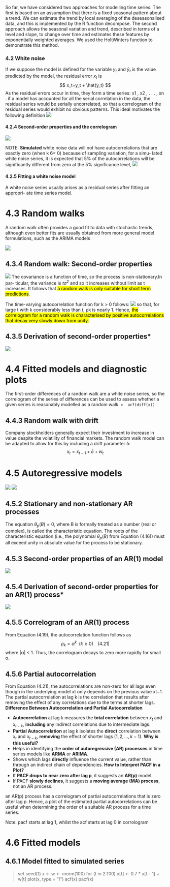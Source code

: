 
So far, we have considered two approaches for modelling time series. The
first is based on an assumption that there is a fixed seasonal pattern about a
trend. We can estimate the trend by local averaging of the deseasonalised data,
and this is implemented by the R function decompose. The second approach
allows the seasonal variation and trend, described in terms of a level and slope,
to change over time and estimates these features by exponentially weighted
averages. We used the HoltWinters function to demonstrate this method.

### 4.2 White noise
If we suppose the model is defined for the variable $y_t$ and $ŷ_t$ is the value predicted by the model, the residual error $x_t$ is
$$
x_t=y_t + \hat{y_t}
$$
As the residual errors occur in time, they form a time series: x1 , x2 , . . . , xn .
if a model has accounted for all the serial correlation in the data, the residual series would be serially uncorrelated, so that a correlogram of the residual series would exhibit no obvious patterns. This ideal motivates the following definition
![](https://i.imgur.com/xowZwtI.png)

#### 4.2.4 Second-order properties and the correlogram
![](https://i.imgur.com/KPOG1Dc.png)

NOTE: **Simulated** white noise data will not have autocorrelations that are exactly
zero (when k 6= 0) because of sampling variation, for a simu-
lated white noise series, it is expected that 5% of the autocorrelations will
be significantly different from zero at the 5% significance level,
![](https://i.imgur.com/3wfEoPn.png)

#### 4.2.5 Fitting a white noise model
A white noise series usually arises as a residual series after fitting an appropri-
ate time series model.


# 4.3 Random walks

A random walk often provides a good fit to data with
stochastic trends, although even better fits are usually obtained from more
general model formulations, such as the ARIMA models

![](https://i.imgur.com/cHOo5TS.png)

## 4.3.4 Random walk: Second-order properties
![](https://i.imgur.com/LeGcJts.png)
The covariance is a function of time, so the process is non-stationary.In par-
ticular, the variance is $tσ^2$ and so it increases without limit as t increases. It follows that <mark>a random walk is only suitable for short term predictions</mark>.

The time-varying autocorrelation function for k > 0 follows:
![](https://i.imgur.com/45WqZ0N.png)
so that, for large t with k considerably less than t, ρk is nearly 1. Hence, <mark>the correlogram for a random walk is characterised by positive autocorrelations that decay very slowly down from unity.</mark>

## 4.3.5 Derivation of second-order properties*
![](https://i.imgur.com/ySp44Hh.png)

# 4.4 Fitted models and diagnostic plots
The first-order differences of a random walk are a white noise series, so the
correlogram of the series of differences can be used to assess whether a given
series is reasonably modelled as a random walk.
	`>  acf(diff(x))`

## 4.4.3 Random walk with drift
Company stockholders generally expect their investment to increase in value
despite the volatility of financial markets. The random walk model can be
adapted to allow for this by including a drift parameter δ:
$$
x_t = x_{t−1} + δ + w_t
$$

# 4.5 Autoregressive models
![](https://i.imgur.com/8tR4aoA.png)
![](https://i.imgur.com/1OMPmqk.png)

## 4.5.2 Stationary and non-stationary AR processes
The equation $θ_p (B) = 0$, where B is formally treated as a number (real or
complex), is called the characteristic equation. The roots of the characteristic
equation (i.e., the polynomial $θ_p (B)$ from Equation (4.16)) must all exceed
unity in absolute value for the process to be stationary.

## 4.5.3 Second-order properties of an AR(1) model
![](https://i.imgur.com/ELkAfxW.png)
## 4.5.4 Derivation of second-order properties for an AR(1) process*
![](https://i.imgur.com/70aB1Ka.png)




## 4.5.5 Correlogram of an AR(1) process
From Equation (4.19), the autocorrelation function follows as 
$$
ρ_k = α^ k
\;\;(k ≥ 0)\;\;\;\;(4.21)
$$
where |α| < 1. Thus, the correlogram decays to zero more rapidly for small α.
## 4.5.6 Partial autocorrelation
From Equation (4.21), the autocorrelations are non-zero for all lags even
though in the underlying model xt only depends on the previous value xt−1.
The partial autocorrelation at lag k is the correlation that results after removing the effect of any correlations due to the terms at shorter lags.
**Difference Between Autocorrelation and Partial Autocorrelation**
- **Autocorrelation** at lag k measures the **total correlation** between $x_t$​ and $x_{t−k}$​, **including** any indirect correlations due to intermediate lags.
- **Partial Autocorrelation** at lag k isolates the **direct** correlation between $x_t$​ and $x_{t−k}$​, **removing** the effect of shorter lags $(1,2,...,k−1)$.
**Why is this useful?**
- Helps in identifying the **order of autoregressive (AR) processes** in time series models like **ARMA** or **ARIMA**.
- Shows which lags **directly** influence the current value, rather than through an indirect chain of dependencies.
**How to Interpret PACF in a Plot?**
- If **PACF drops to near zero after lag p**, it suggests an **AR(p)** model.
- If PACF **slowly declines**, it suggests a **moving average (MA) process**, not an AR process.

an AR(p) process has a correlogram of partial autocorrelations that is zero after lag p. Hence, a plot of the estimated partial autocorrelations can be useful when determining the order of a suitable AR process for a time series.

Note: pacf starts at lag 1, whilst the acf starts at lag 0 in corrologram

# 4.6 Fitted models
## 4.6.1 Model fitted to simulated series
> set.seed(1)
> x <- w <- rnorm(100)
> for (t in 2:100) x[t] <- 0.7 * x[t - 1] + w[t]
> plot(x, type = "l")
> acf(x)
> pacf(x)